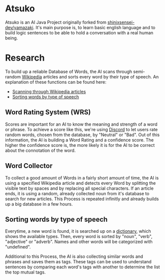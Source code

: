 # Atsuko
Atsuko is an AI Java Project originally forked from [shinixsensei-dev/yamazaki](https://github.com/shinixsensei-dev/yamazaki).
It's main purpose is, to learn basic english language and to build logic sentences to be able to hold a conversation with a real human being.

# Research
To build up a reliable Database of Words, the AI scans through semi-random [Wikipedia](https://en.wikipedia.org/) articles and sorts every word by their type of speech.
An explanation of these functions can be found here:
- [Scanning through Wikipedia articles](https://github.com/namespace-media/yamazaki)
- [Sorting words by type of speech](https://github.com/namespace-media/yamazaki)

## Word Rating System (WRS)
Scores are important for an AI to know the meaning and strength of a word or phrase. To achieve a score like this, we're using [Discord](https://discord.com) to let users rate random words,
chosen from the database, by "Neutral" or "Bad". Out of this information, the AI is building a Word Rating and a confidence score.
The higher the confidence score is, the more likely it is for the AI to be correct about the connotation of the word.

## Word Collector
To collect a good amount of Words in a fairly short amount of time, the AI is using a specified Wikipedia article and detects every Word by splitting the visible text by spaces and by replacing
all special characters.
If an article ends, it is using a random, already collected noun from it's database to search for new articles.
This Process is repeated infinitly and already builds up a big database in a few hours. 

## Sorting words by type of speech
Everytime, a new word is found, it is searched up on a [dictionary](http://wordnetweb.princeton.edu/), which shows the available types.
Then, every word is sorted by "noun", "verb", "adjective" or "adverb". Names and other words will be categorized with "undefined".

Additional to this Process, the AI is also collecting similar words and phrases and saves them as tags.
These tags can be used to understand sentences by comparing each word's tags with another to determine the list the top mutual tags.